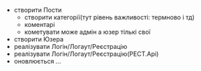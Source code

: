 - створити Пости
    - створити категорії(тут рівень важливості: термново і тд)
    - коментарі
    - кометувати може адмін а юзер тількі свої
- створити Юзера
- реалізувати Логін/Логаут/Реєстрацію
- реалізувати Логін/Логаут/Реєстрацію(РЕСТ.Арі)
- оновлюється ...
